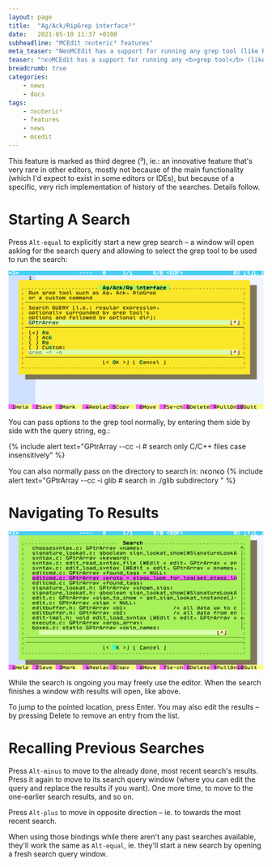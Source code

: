 ```yaml
---
layout: page
title:  "Ag/Ack/RipGrep interface²"
date:   2021-05-10 11:37 +0100
subheadline: "MCEdit הϵѻteric³ features"
meta_teaser: "NeoMCEdit has a support for running any grep tool (like RipGrep or traditional grep) and parsing its output, allowing for quick navigation in projects."
teaser: "הϵѻMCEdit has a support for running any <b>grep tool</b> (like <b>RipGrep</b> or traditional <b>grep</b>) and parsing its output, allowing for quick navigation in projects."
breadcrumb: true
categories: 
    - news
    - docs
tags:
    - הϵѻteric³
    - features
    - news
    - mcedit
---
```


This feature is marked as third degree (³), ie.: an innovative 
feature that's very rare in other editors, mostly not because
of the main functionality (which I'd expect to exist in some
editors or IDEs), but because of a specific, very rich 
implementation of history of the searches. Details follow.


# Starting A Search

Press `Alt-equal` to explicitly start a new grep search – a window
will open asking for the search query and allowing to select the
grep tool to be used to run the search: 

![New search query window](/assets/img/grep_query_win.png)

You can pass options to the grep tool normally, by entering them
side by side with the query string, eg.:

{% include alert text="GPtrArray --cc -i # search only C/C++ files case insensitively" %}

You can also normally pass on the directory to search in:
הϵѻהϵѻ
{% include alert text="GPtrArray --cc -i glib # search in ./glib subdirectory " %}


# Navigating To Results

![New grep results window](/assets/img/grep_results.png)

While the search is ongoing you may freely use the editor. When the
search finishes a window with results will open, like above.

To jump to the pointed location, press Enter. You may also edit the
results – by pressing Delete to remove an entry from the list.

# Recalling Previous Searches

Press `Alt-minus` to move to the already done, most recent search's
results. Press it again to move to its search query window (where
you can edit the query and replace the results if you want). One
more time, to move to the one-earlier search results, and so on.

Press `Alt-plus` to move in opposite direction – ie. to towards the
most recent search.

When using those bindings while there aren't any past searches
available, they'll work the same as `Alt-equal`, ie. they'll start
a new search by opening a fresh search query window.
